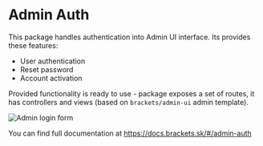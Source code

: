 # Admin Auth

This package handles authentication into Admin UI interface. Its provides these features:
- User authentication
- Reset password
- Account activation

Provided functionality is ready to use - package exposes a set of routes, it has controllers and views (based on `brackets/admin-ui` admin template).

![Admin login form](https://docs.brackets.sk/assets/login-form-1.png "Admin login form")

You can find full documentation at https://docs.brackets.sk/#/admin-auth
